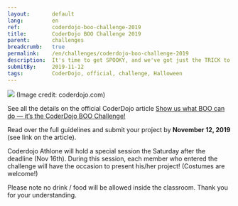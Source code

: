 ```yaml
---
layout:       default
lang:         en
ref:          coderdojo-boo-challenge-2019
title:        CoderDojo BOO Challenge 2019
parent:       challenges
breadcrumb:   true
permalink:    /en/challenges/coderdojo-boo-challenge-2019
description:  It's time to get SPOOKY, and we've got just the TRICK to make sure you get all the TREATS that this fall season has to offer. Get ready for the CoderDojo BOO Challenge!
submitBy:     2019-11-12
tags:         CoderDojo, official, challenge, Halloween
---
```


![](https://wp-static.coderdojo.com/uploads/2019/10/CoderDojo_Autumn_Mailchimp_Banner_V2.png)
<span class="d-block small text-secondary">(Image credit: coderdojo.com)</span>

See all the details on the official CoderDojo article
[Show us what BOO can do — it’s the CoderDojo BOO Challenge!](https://coderdojo.com/2019/10/01/show-us-what-boo-can-do-its-the-coderdojo-boo-challenge/)

Read over the full guidelines and submit your project by **November 12, 2019** (see link on the article).

Coderdojo Athlone will hold a special session the Saturday after the deadline (Nov 16th).
During this session, each member who entered the challenge will have the occasion to present his/her project!
(Costumes are welcome!)

<span class="text-secondary">
Please note no drink / food will be allowed inside the classroom.
Thank you for your understanding.
</span>
